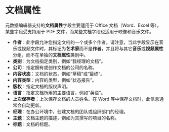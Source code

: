# 文档属性

元数据编辑器支持的**文档属性**字段主要适用于 Office 文档（Word、Excel 等）。某些字段受支持用于 PDF 文件，而某些文档字段也适用于映像和音乐文件。

- **作者**：此字段允许您指定文档的一个或多个作者。请注意，当此字段显示在音乐或视频文件时，其标记为**艺术家**而不是**作者**，并且将与其它**音乐**或**视频属性**分组，而不在单独的**文档属性**类别中。
- **类别**：为文档指定类别，例如“我经理的文档”。
- **公司**：指定拥有或创作文档的公司的名称。
- **内容状态**：文档的状态，例如“草稿”或“最终”。
- **内容类型**：内容的类型，例如“状态报告”。
- **版权**：指定文档的版权声明。
- **语言**：指定文档所用的主要语言，例如“英语”。
- **上次保存者**：上次保存文档的人员姓名。在 Word 等中保存文档时，此信息通常会自动更新。
- **经理**：在办公环境中，创建文档的团队或组织部门的经理。
- **主题**：文档主题的描述，例如为其撰写的项目的名称。
- **标题**：文档的标题。